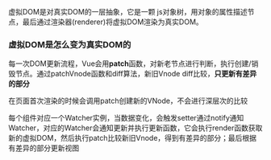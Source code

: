 
虚拟DOM是对真实DOM的一层抽象，它是一颗 js对象树，用对象的属性描述节点，最后通过渲染器(renderer)将虚拟DOM渲染为真实DOM。

### 虚拟DOM是怎么变为真实DOM的

每一次DOM更新流程，Vue会用**patch**函数，对新老节点进行判断，执行创建/销毁节点。通过patchVnode函数和diff算法，新旧Vnode diff比较，**只更新有差异的部分**

在页面首次渲染的时候会调用patch创建新的VNode，不会进行深层次的比较

每个组件对应一个Watcher实例，当数据变化，会触发setter通过notify通知Watcher，对应的Watcher会通知更新并执行更新函数，它会执行render函数获取新的虚拟DOM，然后执行patch比较新旧Vnode，得到有差异的部分；最后根据有差异的部分更新视图

